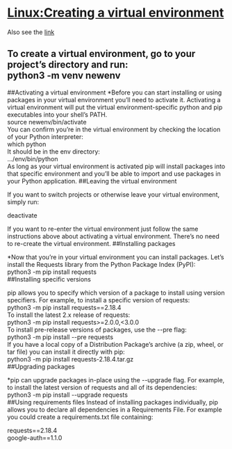 # [Linux:Creating a virtual environment](https://packaging.python.org/en/latest/guides/installing-using-pip-and-virtual-environments/#creating-a-virtual-environment)
Also see the [link](https://code.visualstudio.com/docs/python/environments#_global-virtual-and-conda-environments)
## To create a virtual environment, go to your project’s directory and run:<br> python3 -m venv newenv<br>
##Activating a virtual environment
*Before you can start installing or using packages in your virtual environment you’ll need to activate it. 
Activating a virtual environment will put the virtual environment-specific python and pip executables into your shell’s PATH.<br>
source newenv/bin/activate<br>
You can confirm you’re in the virtual environment by checking the location of your Python interpreter:<br>
which python<br>
It should be in the env directory:<br>
.../env/bin/python<br>
As long as your virtual environment is activated pip will install packages into that specific environment and you’ll be able to import and use packages in your Python application.
##Leaving the virtual environment<br>

If you want to switch projects or otherwise leave your virtual environment, simply run:<br>

deactivate<br>

If you want to re-enter the virtual environment just follow the same instructions above about activating a virtual environment. There’s no need to re-create the virtual environment.
##Installing packages

*Now that you’re in your virtual environment you can install packages. Let’s install the Requests library from the Python Package Index (PyPI):<br>
python3 -m pip install requests<br>
##Installing specific versions

pip allows you to specify which version of a package to install using version specifiers. For example, to install a specific version of requests:<br>
python3 -m pip install requests==2.18.4<br>
To install the latest 2.x release of requests:<br>
python3 -m pip install requests>=2.0.0,<3.0.0<br>
To install pre-release versions of packages, use the --pre flag:<br>
python3 -m pip install --pre requests<br>
If you have a local copy of a Distribution Package’s archive (a zip, wheel, or tar file) you can install it directly with pip:<br>
python3 -m pip install requests-2.18.4.tar.gz<br>
##Upgrading packages

*pip can upgrade packages in-place using the --upgrade flag. For example, to install the latest version of requests and all of its dependencies:<br>
python3 -m pip install --upgrade requests<br>
##Using requirements files
Instead of installing packages individually, pip allows you to declare all dependencies in a Requirements File. For example you could create a requirements.txt file containing:<br>

requests==2.18.4<br>
google-auth==1.1.0<br>




